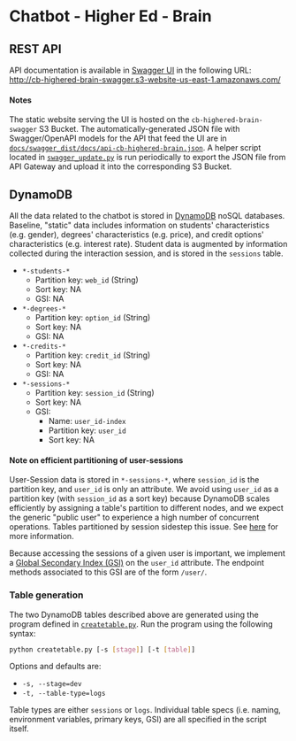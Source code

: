 # Chatbot - Higher Ed - Brain

## REST API

API documentation is available in [Swagger UI](https://swagger.io/tools/swagger-ui/) in the following URL: http://cb-highered-brain-swagger.s3-website-us-east-1.amazonaws.com/

#### Notes

The static website serving the UI is hosted on the `cb-highered-brain-swagger` S3 Bucket.
The automatically-generated JSON file with Swagger/OpenAPI models for the API that feed the UI are in [`docs/swagger_dist/docs/api-cb-highered-brain.json`](docs/swagger_dist/docs/api-cb-highered-brain.json).
A helper script located in [`swagger_update.py`](swagger_update.py) is run periodically to export the JSON file from API Gateway and upload it into the corresponding S3 Bucket.

## DynamoDB

All the data related to the chatbot is stored in [DynamoDB](https://docs.aws.amazon.com/amazondynamodb/latest/developerguide/Introduction.html) noSQL databases.
Baseline, "static" data includes information on students' characteristics (e.g. gender), degrees' characteristics (e.g. price), and credit options' characteristics (e.g. interest rate).
Student data is augmented by information collected during the interaction session, and is stored in the `sessions` table.

- `*-students-*`
  - Partition key: `web_id` (String)
  - Sort key: NA
  - GSI: NA
- `*-degrees-*`
  - Partition key: `option_id` (String)
  - Sort key: NA
  - GSI: NA
- `*-credits-*`
  - Partition key: `credit_id` (String)
  - Sort key: NA
  - GSI: NA
- `*-sessions-*`
  - Partition key: `session_id` (String)
  - Sort key: NA
  - GSI: 
    - Name: `user_id-index`
    - Partition key: `user_id`
    - Sort key: NA


#### Note on efficient partitioning of user-sessions

User-Session data is stored in `*-sessions-*`, where `session_id` is the partition key, and `user_id` is only an attribute. We avoid using `user_id` as a partition key (with `session_id` as a sort key) because DynamoDB scales efficiently by assigning a table's partition to different nodes, and we expect the generic "public user" to experience a high number of concurrent operations. Tables partitioned by session sidestep this issue. See [here](https://aws.amazon.com/blogs/database/choosing-the-right-dynamodb-partition-key/) for more information.

Because accessing the sessions of a given user is important, we implement a [Global Secondary Index (GSI)](https://docs.aws.amazon.com/amazondynamodb/latest/developerguide/GSI.html) on the `user_id` attribute. The endpoint methods associated to this GSI are of the form `/user/`.

### Table generation

The two DynamoDB tables described above are generated using the program defined in [`createtable.py`](createtable.py).
Run the program using the following syntax:
```sh
python createtable.py [-s [stage]] [-t [table]]
```
Options and defaults are:
- `-s, --stage=dev`
- `-t, --table-type=logs`

Table types are either `sessions` or `logs`. Individual table specs (i.e. naming, environment variables, primary keys, GSI) are all specified in the script itself.